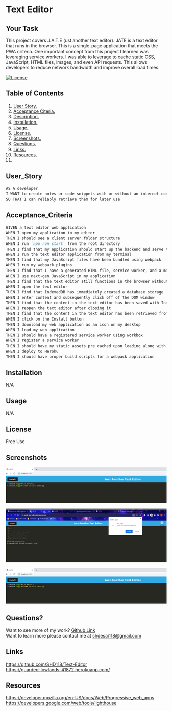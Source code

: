 # Text Editor

## Your Task

This project covers J.A.T.E (ust another text editor). JATE is a text editor that runs in the browser. This is a single-page application that meets the PWA criteria. One important concept from this project I learned was leveraging service workers. I was able to leverage to cache static CSS, JavaScript, HTML files, images, and even API requests. This allows developers to reduce network bandwidth and improve overall load times.

[![License](https://img.shields.io/badge/License-BSD_2--Clause-orange.svg)](https://opensource.org/licenses/BSD-2-Clause)
## Table of Contents
1. [ User Story. ](#user_Story)
2.  [ Acceptance Citeria. ](#acceptance_criteria)
3.  [ Description. ](#description)
4. [ Installation. ](#installation)
5. [ Usage. ](#usage)
6. [ License. ](#license)
7. [ Screenshots. ](#screenshots)
8. [ Questions. ](#questions)
9.  [ Links. ](#links)
10. [ Resources. ](#resources)
11. 
## User_Story

```md
AS A developer
I WANT to create notes or code snippets with or without an internet connection
SO THAT I can reliably retrieve them for later use
```

## Acceptance_Criteria

```md
GIVEN a text editor web application
WHEN I open my application in my editor
THEN I should see a client server folder structure
WHEN I run `npm run start` from the root directory
THEN I find that my application should start up the backend and serve the client
WHEN I run the text editor application from my terminal
THEN I find that my JavaScript files have been bundled using webpack
WHEN I run my webpack plugins
THEN I find that I have a generated HTML file, service worker, and a manifest file
WHEN I use next-gen JavaScript in my application
THEN I find that the text editor still functions in the browser without errors
WHEN I open the text editor
THEN I find that IndexedDB has immediately created a database storage
WHEN I enter content and subsequently click off of the DOM window
THEN I find that the content in the text editor has been saved with IndexedDB
WHEN I reopen the text editor after closing it
THEN I find that the content in the text editor has been retrieved from our IndexedDB
WHEN I click on the Install button
THEN I download my web application as an icon on my desktop
WHEN I load my web application
THEN I should have a registered service worker using workbox
WHEN I register a service worker
THEN I should have my static assets pre cached upon loading along with subsequent pages and static assets
WHEN I deploy to Heroku
THEN I should have proper build scripts for a webpack application
```

## Installation
N/A
## Usage
N/A
## License
Free Use
## Screenshots

![image ](./Assets/Capture.PNG)



![image](./Assets/Capture3.PNG)


![image](./Assets/Capture.PNG)




## Questions?
Want to see more of my work? [Github Link](https://github.com/SHD118)
<br/>
Want to learn more please contact me at shdesai118@gmail.com
## Links
https://github.com/SHD118/Text-Editor
<br/>
https://guarded-lowlands-41872.herokuapp.com/
## Resources
https://developer.mozilla.org/en-US/docs/Web/Progressive_web_apps
https://developers.google.com/web/tools/lighthouse







